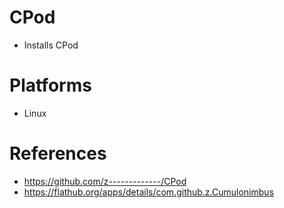 # CPod

- Installs CPod

# Platforms

- Linux

# References

- https://github.com/z-------------/CPod
- https://flathub.org/apps/details/com.github.z.Cumulonimbus
